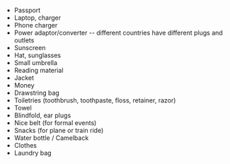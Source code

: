 - Passport
- Laptop, charger
- Phone charger
- Power adaptor/converter -- different countries have different plugs and outlets
- Sunscreen
- Hat, sunglasses
- Small umbrella
- Reading material
- Jacket
- Money
- Drawstring bag
- Toiletries (toothbrush, toothpaste, floss, retainer, razor)
- Towel
- Blindfold, ear plugs
- Nice belt (for formal events)
- Snacks (for plane or train ride)
- Water bottle / Camelback
- Clothes
- Laundry bag